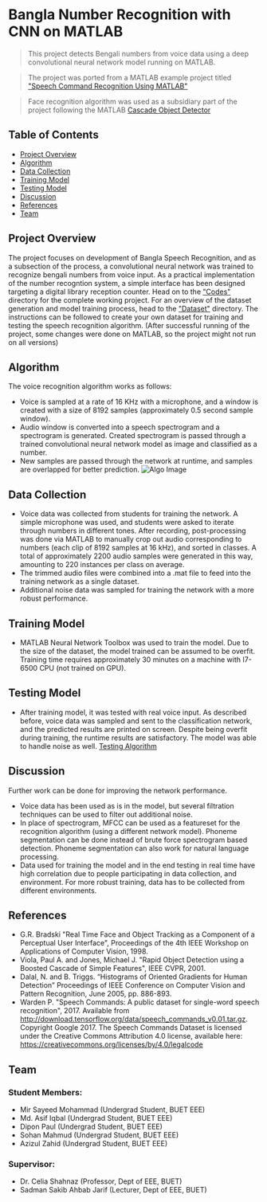# Bangla Number Recognition with CNN on MATLAB

> This project detects Bengali numbers from voice data using a deep convolutional neural network model running on MATLAB.

> The project was ported from a MATLAB example project titled <a href="https://www.mathworks.com/help/deeplearning/ug/deep-learning-speech-recognition.html">"Speech Command Recognition Using MATLAB"</a>

> Face recognition algorithm was used as a subsidiary part of the project following the MATLAB <a href="https://www.mathworks.com/help/vision/ref/vision.cascadeobjectdetector-system-object.html">Cascade Object Detector</a>

## Table of Contents

- [Project Overview](#overview)
- [Algorithm](#algorithm)
- [Data Collection](#data)
- [Training Model](#training)
- [Testing Model](#testing)
- [Discussion](#discussion)
- [References](#reference)
- [Team](#team)

## Project Overview

The project focuses on development of Bangla Speech Recognition, and as a subsection of the process, a convolutional neural network was trained to recognize bengali numbers from voice input. As a practical implementation of the number recogntion system, a simple interface has been designed targeting a digital library reception counter. Head on to the <a href="https://github.com/ClockWorkKid/Bangla-Number-Recognition-CNN/tree/master/Codes">"Codes"</a> directory for the complete working project. For an overview of the dataset generation and model training process, head to the <a href="https://github.com/ClockWorkKid/Bangla-Number-Recognition-CNN/tree/master/Dataset">"Dataset"</a> directory. The instructions can be followed to create your own dataset for training and testing the speech recognition algorithm.
(After successful running of the project, some changes were done on MATLAB, so the project might not run on all versions)

## Algorithm

The voice recognition algorithm works as follows:

- Voice is sampled at a rate of 16 KHz with a microphone, and a window is created with a size of 8192 samples (approximately 0.5 second sample window).
- Audio window is converted into a speech spectrogram and a spectrogram is generated. Created spectrogram is passed through a trained convolutional neural network model as image and classified as a number.
- New samples are passed through the network at runtime, and samples are overlapped for better prediction.
![Algo Image](../images/algorithm.png)


## Data Collection

- Voice data was collected from students for training the network. A simple microphone was used, and students were asked to iterate through numbers in different tones. After recording, post-processing was done via MATLAB to manually crop out audio corresponding to numbers (each clip of 8192 samples at 16 kHz), and sorted in classes. A total of approximately 2200 audio samples were generated in this way, amounting to 220 instances per class on average.
- The trimmed audio files were combined into a .mat file to feed into the training network as a single dataset.
- Additional noise data was sampled for training the network with a more robust performance.

## Training Model

- MATLAB Neural Network Toolbox was used to train the model. Due to the size of the dataset, the model trained can be assumed to be overfit. Training time requires approximately 30 minutes on a machine with I7-6500 CPU (not trained on GPU). 

## Testing Model

- After training model, it was tested with real voice input. As described before, voice data was sampled and sent to the classification network, and the predicted results are printed on screen. Despite being overfit during training, the runtime results are satisfactory. The model was able to handle noise as well.
[Testing Algorithm](../images/recognition.gif)

## Discussion

Further work can be done for improving the network performance.
- Voice data has been used as is in the model, but several filtration techniques can be used to filter out additional noise.
- In place of spectrogram, MFCC can be used as a featureset for the recognition algorithm (using a different network model). Phoneme segmentation can be done instead of brute force spectrogram based detection. Phoneme segmentation can also work for natural language processing.
- Data used for training the model and in the end testing in real time have high correlation due to people participating in data collection, and environment. For more robust training, data has to be collected from different environments.

## References

- G.R. Bradski "Real Time Face and Object Tracking as a Component of a Perceptual User Interface", Proceedings of the 4th IEEE Workshop on Applications of Computer Vision, 1998.
- Viola, Paul A. and Jones, Michael J. "Rapid Object Detection using a Boosted Cascade of Simple Features", IEEE CVPR, 2001.
- Dalal, N. and B. Triggs. “Histograms of Oriented Gradients for Human Detection” Proceedings of IEEE Conference on Computer Vision and Pattern Recognition, June 2005, pp. 886-893.
- Warden P. "Speech Commands: A public dataset for single-word speech recognition", 2017. Available from http://download.tensorflow.org/data/speech_commands_v0.01.tar.gz. Copyright Google 2017. The Speech Commands Dataset is licensed under the Creative Commons Attribution 4.0 license, available here: https://creativecommons.org/licenses/by/4.0/legalcode 

## Team

### Student Members:
- Mir Sayeed Mohammad (Undergrad Student, BUET EEE)
- Md. Asif Iqbal (Undergrad Student, BUET EEE)
- Dipon Paul (Undergrad Student, BUET EEE)
- Sohan Mahmud (Undergrad Student, BUET EEE)
- Azizul Zahid (Undergrad Student, BUET EEE)

### Supervisor:
- Dr. Celia Shahnaz (Professor, Dept of EEE, BUET)
- Sadman Sakib Ahbab Jarif (Lecturer, Dept of EEE, BUET)





